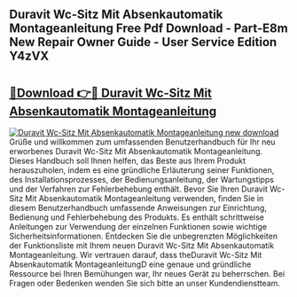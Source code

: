 ## Duravit Wc-Sitz Mit Absenkautomatik Montageanleitung Free Pdf Download - Part-E8m New Repair Owner Guide - User Service Edition Y4zVX

# <h2><a href="http://df6yli.blite.top/?on=Duravit+Wc-Sitz+Mit+Absenkautomatik+Montageanleitung">🔗Download 👉🔴 Duravit Wc-Sitz Mit Absenkautomatik Montageanleitung</a></h2>

[![Duravit Wc-Sitz Mit Absenkautomatik Montageanleitung new download](https://i.imgur.com/lujVjoI.png)](http://df6yli.blite.top/?on=Duravit+Wc-Sitz+Mit+Absenkautomatik+Montageanleitung)
Grüße und willkommen zum umfassenden Benutzerhandbuch für Ihr neu erworbenes Duravit Wc-Sitz Mit Absenkautomatik Montageanleitung. Dieses Handbuch soll Ihnen helfen, das Beste aus Ihrem Produkt herauszuholen, indem es eine gründliche Erläuterung seiner Funktionen, des Installationsprozesses, der Bedienungsanleitung, der Wartungstipps und der Verfahren zur Fehlerbehebung enthält. Bevor Sie Ihren Duravit Wc-Sitz Mit Absenkautomatik Montageanleitung verwenden, finden Sie in diesem Benutzerhandbuch umfassende Anweisungen zur Einrichtung, Bedienung und Fehlerbehebung des Produkts. Es enthält schrittweise Anleitungen zur Verwendung der einzelnen Funktionen sowie wichtige Sicherheitsinformationen. Entdecken Sie die unbegrenzten Möglichkeiten der Funktionsliste mit Ihrem neuen Duravit Wc-Sitz Mit Absenkautomatik Montageanleitung. Wir vertrauen darauf, dass theDuravit Wc-Sitz Mit Absenkautomatik MontageanleitungD eine genaue und gründliche Ressource bei Ihren Bemühungen war, Ihr neues Gerät zu beherrschen. Bei Fragen oder Bedenken wenden Sie sich bitte an unser Kundendienstteam.
